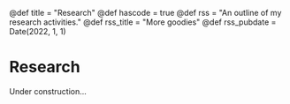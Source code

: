 @def title = "Research"
@def hascode = true
@def rss = "An outline of my research activities."
@def rss_title = "More goodies"
@def rss_pubdate = Date(2022, 1, 1)


# Research

Under construction...